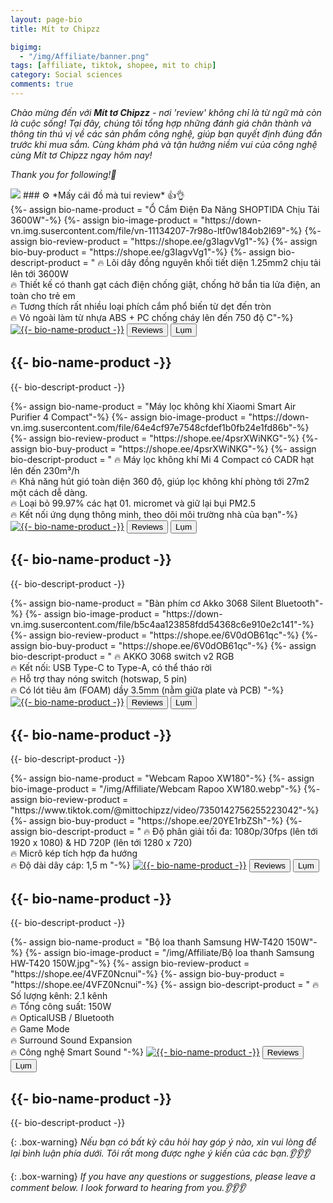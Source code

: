 ```yaml
---
layout: page-bio
title: Mít tơ Chipzz

bigimg:
  - "/img/Affiliate/banner.png"
tags: [affiliate, tiktok, shopee, mit to chip]
category: Social sciences
comments: true  
---
```


*Chào mừng đến với **Mít tơ Chipzz** - nơi 'review' không chỉ là từ ngữ mà còn là cuộc sống! Tại đây, chúng tôi tổng hợp những đánh giá chân thành và thông tin thú vị về các sản phẩm công nghệ, giúp bạn quyết định đúng đắn trước khi mua sắm. Cùng khám phá và tận hưởng niềm vui của công nghệ cùng Mít tơ Chipzz ngay hôm nay!*

*Thank you for following!🩷*

<img src="https://hits.sh/bangnguyendev.github.io.svg?style=for-the-badge&label=%F0%9F%8E%AFL%C6%B0%E1%BB%A3t%20truy%20c%E1%BA%ADp&extraCount=272133&labelColor=646363">
### ⚙️ *Mấy cái đồ mà tui review* 👍👌

<main>

  <!--  Sản phẩm -->
  <section class="product">
    {%- assign bio-name-product = "Ổ Cắm Điện Đa Năng SHOPTIDA Chịu Tải 3600W"-%}<!--  Tên sản phẩm -->
    {%- assign bio-image-product = "https://down-vn.img.susercontent.com/file/vn-11134207-7r98o-ltf0w184ob2l69"-%}<!--  Ảnh sản phẩm -->
    {%- assign bio-review-product = "https://shope.ee/g3IagvVg1"-%}<!--  Link review sản phẩm -->
    {%- assign bio-buy-product = "https://shope.ee/g3IagvVg1"-%}<!--  Link mua sản phẩm -->
    {%- assign bio-descript-product = "
    🔥 Lõi dây đồng nguyên khối tiết diện 1.25mm2 chịu tải lên tới 3600W<br>
    🔥 Thiết kế có thanh gạt cách điện chống giật, chống hở bắn tia lửa điện, an toàn cho trẻ em<br>
    🔥 Tương thích rất nhiều loại phích cắm phổ biến từ dẹt đến tròn<br>
    🔥 Vỏ ngoài làm từ nhựa ABS + PC chống cháy lên đến 750 độ C"-%}<!--  Mô tả sản phẩm -->
    <a href="{{- bio-buy-product -}}" target="_blank"><img src="{{- bio-image-product -}}" alt="{{- bio-name-product -}}"></a><!--  Ảnh sản phẩm -->
    <button class="action action--button" onclick="window.open('{{- bio-review-product -}}')"><i class="fa fa-check-circle-o"></i><span class="action__text">Reviews</span></button> <!--  Link review sản phẩm -->
    <button class="action action--button" onclick="window.open('{{- bio-buy-product -}}')"><i class="fa fa-shopping-cart"></i><span class="action__text">Lụm</span></button> <!--  Link mua sản phẩm -->
    <h2>{{- bio-name-product -}}</h2> <!--  Tên sản phẩm -->
    <p>{{- bio-descript-product -}}</p>
  </section>

  <!--  Sản phẩm -->
  <section class="product">
    {%- assign bio-name-product = "Máy lọc không khí Xiaomi Smart Air Purifier 4 Compact"-%}<!--  Tên sản phẩm -->
    {%- assign bio-image-product = "https://down-vn.img.susercontent.com/file/64e4cf97e7548cfdef1b0fb24e1fd86b"-%}<!--  Ảnh sản phẩm -->
    {%- assign bio-review-product = "https://shope.ee/4psrXWiNKG"-%}<!--  Link review sản phẩm -->
    {%- assign bio-buy-product = "https://shope.ee/4psrXWiNKG"-%}<!--  Link mua sản phẩm -->
    {%- assign bio-descript-product = "
    🔥 Máy lọc không khí Mi 4 Compact có CADR hạt lên đến 230m³/h <br>
    🔥 Khả năng hút gió toàn diện 360 độ, giúp lọc không khí phòng tới 27m2 một cách dễ dàng.  <br>
    🔥 Loại bỏ 99.97% các hạt 01. micromet và giữ lại bụi PM2.5 <br>
    🔥 Kết nối ứng dụng thông minh, theo dõi môi trường nhà của bạn"-%}<!--  Mô tả sản phẩm -->
    <a href="{{- bio-buy-product -}}" target="_blank"><img src="{{- bio-image-product -}}" alt="{{- bio-name-product -}}"></a><!--  Ảnh sản phẩm -->
    <button class="action action--button" onclick="window.open('{{- bio-review-product -}}')"><i class="fa fa-check-circle-o"></i><span class="action__text">Reviews</span></button> <!--  Link review sản phẩm -->
    <button class="action action--button" onclick="window.open('{{- bio-buy-product -}}')"><i class="fa fa-shopping-cart"></i><span class="action__text">Lụm</span></button> <!--  Link mua sản phẩm -->
    <h2>{{- bio-name-product -}}</h2> <!--  Tên sản phẩm -->
    <p>{{- bio-descript-product -}}</p>
  </section>

  <!--  Sản phẩm -->
  <section class="product">
    {%- assign bio-name-product = "Bàn phím cơ Akko 3068 Silent Bluetooth"-%}<!--  Tên sản phẩm -->
    {%- assign bio-image-product = "https://down-vn.img.susercontent.com/file/b5c4aa123858fdd54368c6e910e2c141"-%}<!--  Ảnh sản phẩm -->
    {%- assign bio-review-product = "https://shope.ee/6V0dOB61qc"-%}<!--  Link review sản phẩm -->
    {%- assign bio-buy-product = "https://shope.ee/6V0dOB61qc"-%}<!--  Link mua sản phẩm -->
    {%- assign bio-descript-product = "
    🔥 AKKO 3068 switch v2 RGB<br>
    🔥 Kết nối: USB Type-C to Type-A, có thể tháo rời<br>
    🔥 Hỗ trợ thay nóng switch (hotswap, 5 pin)<br>
    🔥 Có lót tiêu âm (FOAM) dầy 3.5mm (nằm giữa plate và PCB)
    "-%}<!--  Mô tả sản phẩm -->
    <a href="{{- bio-buy-product -}}" target="_blank"><img src="{{- bio-image-product -}}" alt="{{- bio-name-product -}}"></a><!--  Ảnh sản phẩm -->
    <button class="action action--button" onclick="window.open('{{- bio-review-product -}}')"><i class="fa fa-check-circle-o"></i><span class="action__text">Reviews</span></button> <!--  Link review sản phẩm -->
    <button class="action action--button" onclick="window.open('{{- bio-buy-product -}}')"><i class="fa fa-shopping-cart"></i><span class="action__text">Lụm</span></button> <!--  Link mua sản phẩm -->
    <h2>{{- bio-name-product -}}</h2> <!--  Tên sản phẩm -->
    <p>{{- bio-descript-product -}}</p>
  </section>

  <!--  Sản phẩm -->
  <section class="product">
    {%- assign bio-name-product = "Webcam Rapoo XW180"-%}<!--  Tên sản phẩm -->
    {%- assign bio-image-product = "/img/Affiliate/Webcam Rapoo XW180.webp"-%}<!--  Ảnh sản phẩm -->
    {%- assign bio-review-product = "https://www.tiktok.com/@mittochipzz/video/7350142756255223042"-%}<!--  Link review sản phẩm -->
    {%- assign bio-buy-product = "https://shope.ee/20YE1rbZSh"-%}<!--  Link mua sản phẩm -->
    {%- assign bio-descript-product = "
    🔥 Độ phân giải tối đa: 1080p/30fps (lên tới 1920 x 1080) & HD 720P (lên tới 1280 x 720) <br>
    🔥 Micrô kép tích hợp đa hướng <br>
    🔥 Độ dài dây cáp: 1,5 m 
    "-%}<!--  Mô tả sản phẩm -->
    <a href="{{- bio-buy-product -}}" target="_blank"><img src="{{- bio-image-product -}}" alt="{{- bio-name-product -}}"></a><!--  Ảnh sản phẩm -->
    <button class="action action--button" onclick="window.open('{{- bio-review-product -}}')"><i class="fa fa-check-circle-o"></i><span class="action__text">Reviews</span></button> <!--  Link review sản phẩm -->
    <button class="action action--button" onclick="window.open('{{- bio-buy-product -}}')"><i class="fa fa-shopping-cart"></i><span class="action__text">Lụm</span></button> <!--  Link mua sản phẩm -->
    <h2>{{- bio-name-product -}}</h2> <!--  Tên sản phẩm -->
    <p>{{- bio-descript-product -}}</p>
  </section>

  <!--  Sản phẩm -->
  <section class="product">
    {%- assign bio-name-product = "Bộ loa thanh Samsung HW-T420 150W"-%}<!--  Tên sản phẩm -->
    {%- assign bio-image-product = "/img/Affiliate/Bộ loa thanh Samsung HW-T420 150W.jpg"-%}<!--  Ảnh sản phẩm -->
    {%- assign bio-review-product = "https://shope.ee/4VFZ0Ncnui"-%}<!--  Link review sản phẩm -->
    {%- assign bio-buy-product = "https://shope.ee/4VFZ0Ncnui"-%}<!--  Link mua sản phẩm -->
    {%- assign bio-descript-product = "
    🔥 Số lượng kênh: 2.1 kênh <br>
    🔥 Tổng công suất: 150W <br>
    🔥 OpticalUSB / Bluetooth  <br>
    🔥 Game Mode <br>
    🔥 Surround Sound Expansion <br>
    🔥 Công nghệ Smart Sound
    "-%}<!--  Mô tả sản phẩm -->
    <a href="{{- bio-buy-product -}}" target="_blank"><img src="{{- bio-image-product -}}" alt="{{- bio-name-product -}}"></a><!--  Ảnh sản phẩm -->
    <button class="action action--button" onclick="window.open('{{- bio-review-product -}}')"><i class="fa fa-check-circle-o"></i><span class="action__text">Reviews</span></button> <!--  Link review sản phẩm -->
    <button class="action action--button" onclick="window.open('{{- bio-buy-product -}}')"><i class="fa fa-shopping-cart"></i><span class="action__text">Lụm</span></button> <!--  Link mua sản phẩm -->
    <h2>{{- bio-name-product -}}</h2> <!--  Tên sản phẩm -->
    <p>{{- bio-descript-product -}}</p>
  </section>

</main>


{: .box-warning}
*Nếu bạn có bất kỳ câu hỏi hay góp ý nào, xin vui lòng để lại bình luận phía dưới.*
*Tôi rất mong được nghe ý kiến của các bạn.👂👂👂*

{: .box-warning}
*If you have any questions or suggestions, please leave a comment below.*
*I look forward to hearing from you.👂👂👂*



